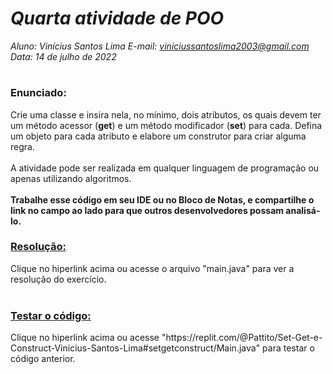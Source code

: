 # ***Quarta atividade de POO***
_Aluno: Vinícius Santos Lima  E-mail: viniciussantoslima2003@gmail.com<br>Data: 14 de julho de 2022_
#  

### Enunciado: 

Crie uma classe e insira nela, no mínimo, dois atributos, os quais devem ter um método acessor (**get**) e um método modificador (**set**) para cada. Defina um objeto para cada atributo e elabore um construtor para criar alguma regra.<br>
<br>
A atividade pode ser realizada em qualquer linguagem de programação ou apenas utilizando algoritmos.<br>
<br>
**Trabalhe esse código em seu IDE ou no Bloco de Notas, e compartilhe o link no campo ao lado para que outros desenvolvedores possam analisá-lo.**

<h3><a href="https://github.com/p4tit0/Atividades-Softex-Recife-/blob/main/L%C3%B3gica%20de%20Programa%C3%A7%C3%A3o%20e%20Orienta%C3%A7%C3%A3o%20a%20Objetos/Programa%C3%A7%C3%A3o%20e%20Orienta%C3%A7%C3%A3o%20a%20Objetos/Atividade%2002/Main.java">Resolução:</a></h3>
Clique no hiperlink acima ou acesse o arquivo "main.java" para ver a resolução do exercício.<br>
<br>
<h3><a href="https://replit.com/@Pattito/Set-Get-e-Construct-Vinicius-Santos-Lima#setgetconstruct/Main.java">Testar o código:</a></h3>
Clique no hiperlink acima ou acesse "https://replit.com/@Pattito/Set-Get-e-Construct-Vinicius-Santos-Lima#setgetconstruct/Main.java" para testar o código anterior.<br>
<br>
